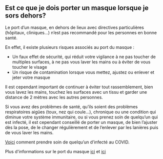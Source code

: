 ## Est ce que je dois porter un masque lorsque je sors dehors?

Le port d’un masque, en dehors de lieux avec directives particulières (hôpitaux, cliniques…) n’est pas recommandé pour les personnes en bonne santé.

En effet, il existe plusieurs risques associés au port du masque :

- Un faux effet de sécurité, qui réduit votre vigilance à ne pas toucher de multiples surfaces, à ne pas vous laver les mains ou à éviter de vous toucher le visage
- Un risque de contamination lorsque vous mettez, ajustez ou enlever et jeter votre masque

Il est cependant important de continuer à éviter tout rassemblement, bien vous lavez les mains, touchez les surfaces avec un tissu et garder une distance de 2 mètres avec les autres personnes.

Si vous avez des problèmes de santé, qu’ils soient des problèmes respiratoires aigües (toux, nez qui coule…), chronique ou une condition qui diminue votre système immunitaire, ou si vous prenez soin de quelqu’un qui est infecté, il est cependant conseillé de porter un masque, de bien l’ajuster dès la pose, de le changer régulièrement et de l’enlever par les lanières puis de vous laver les mains.

[Voici](https://www.canada.ca/fr/sante-publique/services/publications/maladies-et-affections/comment-prendre-soin-personne-atteinte-covid-19-maison-conseils-soignants.html) comment prendre soin de quelqu’un d’infecté au COVID.

Plus d'informations sur le port du masque [ici](https://www.canada.ca/fr/sante-publique/services/maladies/2019-nouveau-coronavirus/prevention-risques.html#pm) et [ici](https://www.who.int/fr/emergencies/diseases/novel-coronavirus-2019/advice-for-public/when-and-how-to-use-masks)
